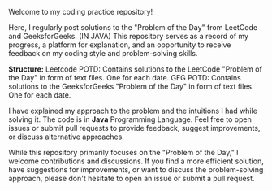 Welcome to my coding practice repository! 

Here, I regularly post solutions to the "Problem of the Day" from LeetCode and GeeksforGeeks. (IN JAVA)
This repository serves as a record of my progress, a platform for explanation, and an opportunity to receive feedback on my coding style and problem-solving skills.

****Structure:****
Leetcode POTD: Contains solutions to the LeetCode "Problem of the Day" in form of text files. One for each date.
GFG POTD: Contains solutions to the GeeksforGeeks "Problem of the Day" in form of text files. One for each date.

I have explained my approach to the problem and the intuitions I had while solving it. The code is in **Java** Programming Language.
Feel free to open issues or submit pull requests to provide feedback, suggest improvements, or discuss alternative approaches.

While this repository primarily focuses on the "Problem of the Day," I welcome contributions and discussions. 
If you find a more efficient solution, have suggestions for improvements, or want to discuss the problem-solving approach, please don't hesitate to open an issue or submit a pull request.
